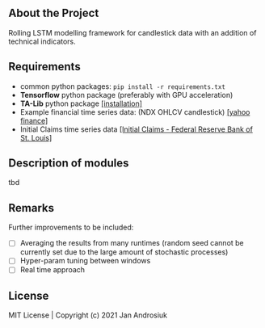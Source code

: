 ## About the Project

Rolling LSTM modelling framework for candlestick data with an addition of technical indicators.

## Requirements
- common python packages: `pip install -r requirements.txt` 
- **Tensorflow** python package (preferably with GPU acceleration)
- **TA-Lib** python package [[installation]](https://blog.quantinsti.com/install-ta-lib-python/)
- Example financial time series data: (NDX OHLCV candlestick) [[yahoo finance]](https://finance.yahoo.com/quote/%5ENDX/history?p=%5ENDX)
- Initial Claims time series data [[Initial Claims - Federal Reserve Bank of St. Louis]](https://fred.stlouisfed.org/series/ICSA)

## Description of modules
tbd
## Remarks

Further improvements to be included:

- [ ] Averaging the results from many runtimes (random seed cannot be currently set due to the large amount of stochastic processes)
- [ ] Hyper-param tuning between windows
- [ ] Real time approach

## License

MIT License | Copyright (c) 2021 Jan Androsiuk
